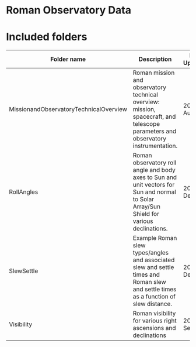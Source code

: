 # Roman Observatory Data

# Included folders


| Folder name                            | Description                                                                                                                               | Last Updated |
|----------------------------------------|-------------------------------------------------------------------------------------------------------------------------------------------|--------------|
| MissionandObservatoryTechnicalOverview | Roman mission and observatory technical overview: mission, spacecraft, and telescope parameters and observatory instrumentation.          | 2024-Aug-05  |
| RollAngles                             | Roman observatory roll angle and body axes to Sun and unit vectors for Sun and normal to Solar Array/Sun Shield for various declinations. | 2023-Dec-10 |
| SlewSettle                             | Example Roman slew types/angles and associated slew and settle times and Roman slew and settle times as a function of slew distance.      | 2023-Dec-10 |
| Visibility                             | Roman visibility for various right ascensions and declinations                                                                            | 2021-Sept-04 |